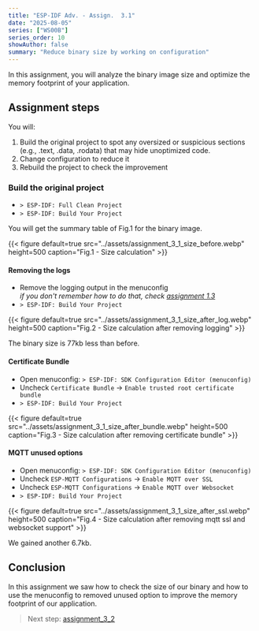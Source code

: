 ```yaml
---
title: "ESP-IDF Adv. - Assign.  3.1"
date: "2025-08-05"
series: ["WS00B"]
series_order: 10
showAuthor: false
summary: "Reduce binary size by working on configuration"
---
```


In this assignment, you will analyze the binary image size and optimize the memory footprint of your application.

## Assignment steps

You will:
1. Build the original project to spot any oversized or suspicious sections (e.g., .text, .data, .rodata) that may hide unoptimized code.
2. Change configuration to reduce it
3. Rebuild the project to check the improvement

### Build the original project

* `> ESP-IDF: Full Clean Project`
* `> ESP-IDF: Build Your Project`

You will get the summary table of Fig.1 for the binary image.
<!-- ![](../assets/assignment_3_1_size_before.webp) -->
{{< figure
default=true
src="../assets/assignment_3_1_size_before.webp"
height=500
caption="Fig.1 - Size calculation"
    >}}


#### Removing the logs

* Remove the logging output in the menuconfig<br>
   _if you don't remember how to do that, check [assignment 1.3](../assignment-1-3/)_
* `> ESP-IDF: Build Your Project`

<!-- ![](../assets/assignment_3_1_size_before.webp) -->
{{< figure
default=true
src="../assets/assignment_3_1_size_after_log.webp"
height=500
caption="Fig.2 - Size calculation after removing logging"
    >}}

The binary size is 77kb less than before.

#### Certificate Bundle

* Open menuconfig: `> ESP-IDF: SDK Configuration Editor (menuconfig)`
* Uncheck `Certificate Bundle` &rarr; `Enable trusted root certificate bundle`
* `> ESP-IDF: Build Your Project`


<!-- ![](../assets/assignment_3_1_size_before.webp) -->
{{< figure
default=true
src="../assets/assignment_3_1_size_after_bundle.webp"
height=500
caption="Fig.3 - Size calculation after removing certificate bundle"
    >}}

#### MQTT unused options

* Open menuconfig: `> ESP-IDF: SDK Configuration Editor (menuconfig)`
* Uncheck `ESP-MQTT Configurations` &rarr; `Enable MQTT over SSL`
* Uncheck `ESP-MQTT Configurations` &rarr; `Enable MQTT over Websocket`
* `> ESP-IDF: Build Your Project`


<!-- ![](../assets/assignment_3_1_size_before.webp) -->
{{< figure
default=true
src="../assets/assignment_3_1_size_after_ssl.webp"
height=500
caption="Fig.4 - Size calculation after removing mqtt ssl and websocket support"
    >}}

We gained another 6.7kb.


## Conclusion

In this assignment we saw how to check the size of our binary and how to use the menuconfig to removed unused option to improve the memory footprint of our application.

> Next step: [assignment_3_2](../assignment-3-2/)
